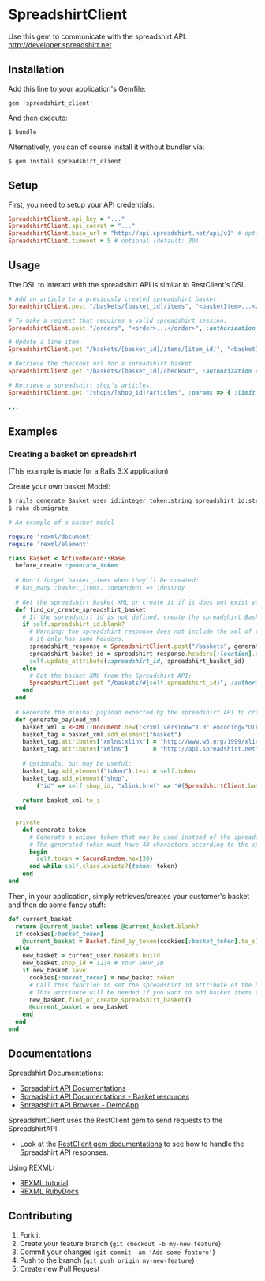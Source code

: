 # SpreadshirtClient

Use this gem to communicate with the spreadshirt API.
http://developer.spreadshirt.net

## Installation

Add this line to your application's Gemfile:

```
gem 'spreadshirt_client'
```

And then execute:

```
$ bundle
```

Alternatively, you can of course install it without bundler via:

```
$ gem install spreadshirt_client
```

## Setup

First, you need to setup your API credentials:

```ruby
SpreadshirtClient.api_key = "..."
SpreadshirtClient.api_secret = "..."
SpreadshirtClient.base_url = "http://api.spreadshirt.net/api/v1" # optional
SpreadshirtClient.timeout = 5 # optional (default: 30)
```

## Usage

The DSL to interact with the spreadshirt API is similar
to RestClient's DSL.

```ruby
# Add an article to a previously created spreadshirt basket.
SpreadshirtClient.post "/baskets/[basket_id]/items", "<basketItem>...</basketItem>", :authorization => true

# To make a request that requires a valid spreadshirt session.
SpreadshirtClient.post "/orders", "<order>...</order>", :authorization => true, :session => "..."

# Update a line item.
SpreadshirtClient.put "/baskets/[basket_id]/items/[item_id]", "<basketItem>...</basketItem>", :authorization => true

# Retrieve the checkout url for a spreadshirt basket.
SpreadshirtClient.get "/baskets/[basket_id]/checkout", :authorization => true

# Retrieve a spreadshirt shop's articles.
SpreadshirtClient.get "/shops/[shop_id]/articles", :params => { :limit => 50 }

...
```

## Examples

### Creating a basket on spreadshirt
(This example is made for a Rails 3.X application)

Create your own basket Model:

```bash
$ rails generate Basket user_id:integer token:string spreadshirt_id:string shop_id:integer
$ rake db:migrate
```

```ruby
# An example of a basket model

require 'rexml/document'
require 'rexml/element'

class Basket < ActiveRecord::Base
  before_create :generate_token
  
  # Don't forget basket_items when they'll be created:
  # has_many :basket_items, :dependent => :destroy
  
  # Get the spreadshirt basket XML or create it if it does not exist yet.
  def find_or_create_spreadshirt_basket
    # If the spreadshirt id is not defined, create the spreadshirt Basket using the API
    if self.spreadshirt_id.blank?
      # Warning: the spreadshirt response does not include the xml of the created basket,
      # it only has some headers.
      spreadshirt_response = SpreadshirtClient.post("/baskets", generate_payload_xml, :authorization => true)
      spreadshirt_basket_id = spreadshirt_response.headers[:location].split("/").last
      self.update_attribute(:spreadshirt_id, spreadshirt_basket_id)
    else
      # Get the basket XML from the Spreadshirt API:
      SpreadshirtClient.get "/baskets/#{self.spreadshirt_id}", :authorization => true
    end
  end
  
  # Generate the minimal payload expected by the spreadshirt API to create a basket
  def generate_payload_xml
    basket_xml = REXML::Document.new('<?xml version="1.0" encoding="UTF-8" standalone="yes"?>')
    basket_tag = basket_xml.add_element("basket")
    basket_tag.attributes["xmlns:xlink"] = "http://www.w3.org/1999/xlink"
    basket_tag.attributes["xmlns"]       = "http://api.spreadshirt.net"
    
    # Optionals, but may be useful: 
    basket_tag.add_element("token").text = self.token
    basket_tag.add_element("shop", 
        {"id" => self.shop_id, "xlink:href" => "#{SpreadshirtClient.base_url}/shops/#{self.shop_id}"})
        
    return basket_xml.to_s
  end
  
  private
    def generate_token
      # Generate a unique token that may be used instead of the spreadshirt_basket_id to retrieve a basket
      # The generated token must have 40 characters according to the spreadshirt API documentation.
      begin
        self.token = SecureRandom.hex(20)
      end while self.class.exists?(token: token)
    end
end
```

Then, in your application, simply retrieves/creates your customer's basket and then do some fancy stuff: 

```ruby
def current_basket
  return @current_basket unless @current_basket.blank?
  if cookies[:basket_token]
    @current_basket = Basket.find_by_token(cookies[:basket_token].to_s)
  else
    new_basket = current_user.baskets.build
    new_basket.shop_id = 1234 # Your SHOP_ID
    if new_basket.save
      cookies[:basket_token] = new_basket.token
      # Call this function to set the spreadshirt id attribute of the basket.
      # This attribute will be needed if you want to add basket items to the spreadshirt basket.
      new_basket.find_or_create_spreadshirt_basket()
      @current_basket = new_basket
    end
  end
end
```


## Documentations
Spreadshirt Documentations: 
- [Spreadshirt API Documentations](http://developer.spreadshirt.net/display/API/API)
- [Spreadshirt API Documentations - Basket resources](http://developer.spreadshirt.net/display/API/Basket+Resources)
- [Spreadshirt API Browser - DemoApp](http://demoapp.spreadshirt.net/apibrowser/)

SpreadshirtClient uses the RestClient gem to send requests to the SpreadshirtAPI. 
- Look at the [RestClient gem documentations](https://github.com/rest-client/rest-client) to see how to handle the Spreadshirt API responses.

Using REXML: 
- [REXML tutorial](http://www.germane-software.com/software/rexml/docs/tutorial.html)
- [REXML RubyDocs](http://ruby-doc.org/stdlib-2.0/libdoc/rexml/rdoc/REXML.html)

## Contributing

1. Fork it
2. Create your feature branch (`git checkout -b my-new-feature`)
3. Commit your changes (`git commit -am 'Add some feature'`)
4. Push to the branch (`git push origin my-new-feature`)
5. Create new Pull Request


